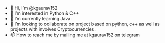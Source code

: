 - 👋 Hi, I’m @kgaurav152
- 👀 I’m interested in Python & C++
- 🌱 I’m currently learning Java
- 💞️ I’m looking to collaborate on project based on python, c++ as well as projects with involves Cryptocurrencies. 
- 📫 How to reach me by mailing me at kgaurav152 on telegram

<!---
kgaurav152/kgaurav152 is a ✨ special ✨ repository because its `README.md` (this file) appears on your GitHub profile.
You can click the Preview link to take a look at your changes.
--->
